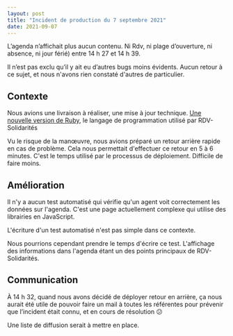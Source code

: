 ```yaml
---
layout: post
title: "Incident de production du 7 septembre 2021"
date: 2021-09-07
---
```


L’agenda n’affichait plus aucun contenu. Ni Rdv, ni plage d’ouverture, ni absence, ni jour férié\) entre 14 h 27 et 14 h 39.

Il n’est pas exclu qu’il y ait eu d’autres bugs moins évidents. Aucun retour à ce sujet, et nous n'avons rien constaté d'autres de particulier.

<!-- more -->

## Contexte

Nous avions une livraison à réaliser, une mise à jour technique. [Une nouvelle version de Ruby](https://www.ruby-lang.org/en/news/2020/12/25/ruby-3-0-0-released/), le langage de programmation utilisé par RDV-Solidarités

Vu le risque de la manœuvre, nous avions préparé un retour arrière rapide en cas de problème. Cela nous permettait d'effectuer ce retour en 5 à 6 minutes. C'est le temps utilisé par le processus de déploiement. Difficile de faire moins.

## Amélioration

Il n'y a aucun test automatisé qui vérifie qu'un agent voit correctement les données sur l'agenda. C'est une page actuellement complexe qui utilise des librairies en JavaScript.

L'écriture d'un test automatisé n'est pas simple dans ce contexte.

Nous pourrions cependant prendre le temps d'écrire ce test. L'affichage des informations dans l'agenda étant un des points principaux de RDV-Solidarités.

## Communication

À 14 h 32, quand nous avons décidé de déployer retour en arrière, ça nous aurait été utile de pouvoir faire un mail à toutes les référentes pour prévenir que l’incident était connu, et en cours de résolution :confused:

Une liste de diffusion serait à mettre en place.

